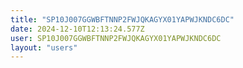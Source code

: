 ```yaml
---
title: "SP10J007GGWBFTNNP2FWJQKAGYX01YAPWJKNDC6DC"
date: 2024-12-10T12:13:24.577Z
user: SP10J007GGWBFTNNP2FWJQKAGYX01YAPWJKNDC6DC
layout: "users"
---
```

    
